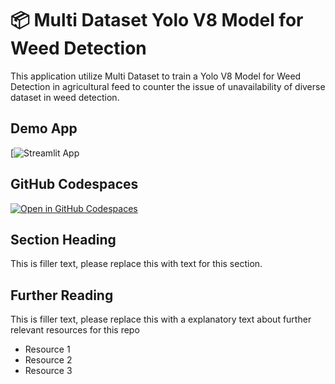 # 📦 Multi Dataset Yolo V8 Model for Weed Detection 


This application utilize Multi Dataset to train a Yolo V8 Model for Weed Detection in agricultural feed to counter the issue of unavailability of diverse dataset in weed detection.

## Demo App

[![Streamlit App](https://yolov8-weed-detection.streamlit.app/)

## GitHub Codespaces

[![Open in GitHub Codespaces](https://github.com/codespaces/badge.svg)](https://codespaces.new/streamlit/app-starter-kit?quickstart=1)

## Section Heading

This is filler text, please replace this with text for this section.

## Further Reading

This is filler text, please replace this with a explanatory text about further relevant resources for this repo
- Resource 1
- Resource 2
- Resource 3
